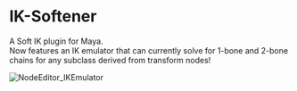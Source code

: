 # IK-Softener
A Soft IK plugin for Maya.  
Now features an IK emulator that can currently solve for 1-bone and 2-bone chains for any subclass derived from transform nodes!
  
![NodeEditor_IKEmulator](https://github.com/user-attachments/assets/e629a18a-7cdd-41ee-92a6-a9b43b395717)
